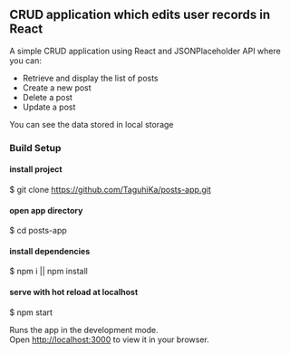 ## CRUD application which edits user records in React

A simple CRUD application using React and JSONPlaceholder API where you can:

* Retrieve and display the list of posts
* Create a new post
* Delete a post
* Update a post

You can see the data stored in local storage


### Build Setup

#### install project
$ git clone https://github.com/TaguhiKa/posts-app.git

#### open app directory
$ cd posts-app

#### install dependencies
$ npm i || npm install

#### serve with hot reload at localhost
$ npm start

Runs the app in the development mode.\
Open [http://localhost:3000](http://localhost:3000) to view it in your browser.







